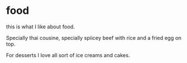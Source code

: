 # food
this is what I like about food.


Specially thai cousine, specially spiicey beef with rice and a fried egg on top. 

For desserts I love all sort of ice creams and cakes. 
